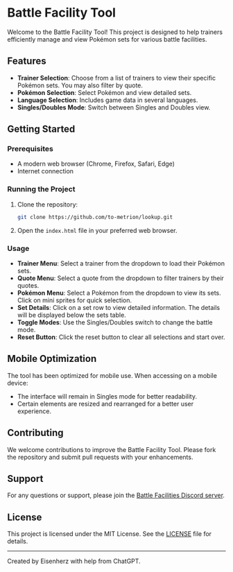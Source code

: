 # Battle Facility Tool

Welcome to the Battle Facility Tool! This project is designed to help trainers efficiently manage and view Pokémon sets for various battle facilities.

## Features

- **Trainer Selection**: Choose from a list of trainers to view their specific Pokémon sets. You may also filter by quote.
- **Pokémon Selection**: Select Pokémon and view detailed sets.
- **Language Selection**: Includes game data in several languages.
- **Singles/Doubles Mode**: Switch between Singles and Doubles view.

## Getting Started

### Prerequisites

- A modern web browser (Chrome, Firefox, Safari, Edge)
- Internet connection

### Running the Project

1. Clone the repository:
    ```sh
    git clone https://github.com/to-metrion/lookup.git
    ```

2. Open the `index.html` file in your preferred web browser.

### Usage

- **Trainer Menu**: Select a trainer from the dropdown to load their Pokémon sets.
- **Quote Menu**: Select a quote from the dropdown to filter trainers by their quotes.
- **Pokémon Menu**: Select a Pokémon from the dropdown to view its sets. Click on mini sprites for quick selection.
- **Set Details**: Click on a set row to view detailed information. The details will be displayed below the sets table.
- **Toggle Modes**: Use the Singles/Doubles switch to change the battle mode.
- **Reset Button**: Click the reset button to clear all selections and start over.

## Mobile Optimization

The tool has been optimized for mobile use. When accessing on a mobile device:
- The interface will remain in Singles mode for better readability.
- Certain elements are resized and rearranged for a better user experience.

## Contributing

We welcome contributions to improve the Battle Facility Tool. Please fork the repository and submit pull requests with your enhancements.

## Support

For any questions or support, please join the [Battle Facilities Discord server](https://discord.gg/NK9EQVbC).

## License

This project is licensed under the MIT License. See the [LICENSE](LICENSE) file for details.

---

Created by Eisenherz with help from ChatGPT.
